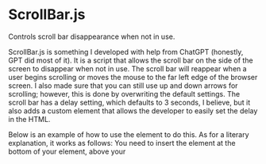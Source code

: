 # ScrollBar.js
Controls scroll bar disappearance when not in use.

ScrollBar.js is something I developed with help from ChatGPT (honestly, GPT did most of it). It is a script that allows the scroll bar on the side of the screen to disappear when not in use. The scroll bar will reappear when a user begins scrolling or moves the mouse to the far left edge of the browser screen. I also made sure that you can still use up and down arrows for scrolling; however, this is done by overwriting the default settings. The scroll bar has a delay setting, which defaults to 3 seconds, I believe, but it also adds a custom element that allows the developer to easily set the delay in the HTML.

Below is an example of how to use the <set-timer> element to do this. As for a literary explanation, it works as follows: You need to insert the <set-timer></set-timer> element at the bottom of your <body> element, above your <script> elements. To change the delay time, you change the sec attribute, <scroll-timer sec="3"></scroll-timer>, which as you can guess, is the number of seconds the scroll bar will remain after an event.

This script will also inject a custom CSS class into the webpage to control the scroll bar, so you need to ensure that you have no other CSS controlling the scroll bar with overflow-y or any other CSS classes with the name .no-scrollbar. The script will also sense if the user is on a mobile device and will not run the scroll bar functions to save processing power when it's not needed.

```html
<!DOCTYPE html>
<html lang="en">
<head>
    <meta charset="UTF-8">
    <meta name="viewport" content="width=device-width, initial-scale=1.0">
    <title>Example</title>
    
</head>
<body>
    <!-- Your webpage content here -->
    
    <!-- Custom element for setting scroll timer -->
    <scrolltimer sec="5"></scrolltimer>
    <script src="scrollbar_v1_4-29-24.js.js"></script>
</body>
</html>
html```
I hope many will find this script useful in their projects, and I trust I won't be too heavily ridiculed for utilizing ChatGPT's in its development.
